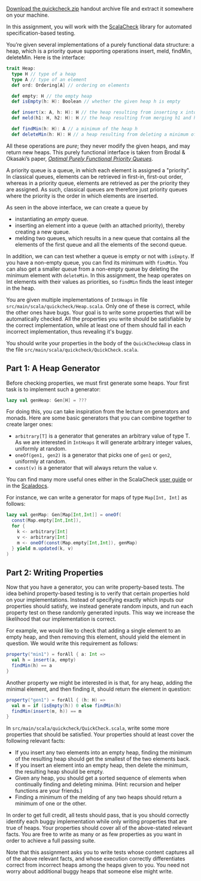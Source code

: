 [Download the quickcheck.zip](https://moocs.scala-lang.org/~dockermoocs/handouts/scala-3/quickcheck.zip) handout archive file and extract it somewhere on your machine.

In this assignment, you will work with the [ScalaCheck](https://github.com/rickynils/scalacheck/blob/master/doc/UserGuide.md) library for automated specification-based testing.

You’re given several implementations of a purely functional data structure: a heap, which is a priority queue supporting operations insert, meld, findMin, deleteMin. Here is the interface:
```scala
trait Heap:
  type H // type of a heap
  type A // type of an element
  def ord: Ordering[A] // ordering on elements

  def empty: H // the empty heap
  def isEmpty(h: H): Boolean // whether the given heap h is empty

  def insert(x: A, h: H): H // the heap resulting from inserting x into h
  def meld(h1: H, h2: H): H // the heap resulting from merging h1 and h2

  def findMin(h: H): A // a minimum of the heap h
  def deleteMin(h: H): H // a heap resulting from deleting a minimum of h
```

All these operations are *pure*; they never modify the given heaps, and may return new heaps. This purely functional interface is taken from Brodal & Okasaki’s paper, [*Optimal Purely Functional Priority Queues*](http://www.brics.dk/RS/96/37/BRICS-RS-96-37.pdf).

A priority queue is a queue, in which each element is assigned a "priority". In classical queues, elements can be retrieved in first-in, first-out order, whereas in a priority queue, elements are retrieved as per the priority they are assigned. As such, classical queues are therefore just priority queues where the priority is the order in which elements are inserted.

As seen in the above interface, we can create a queue by

- instantiating an *empty* queue.
- inserting an element into a queue (with an attached priority), thereby creating a new queue.
- melding two queues, which results in a new queue that contains all the elements of the first queue and all the elements of the second queue.

In addition, we can can test whether a queue is empty or not with `isEmpty`. If you have a non-empty queue, you can find its minimum with `findMin`. You can also get a smaller queue from a non-empty queue by deleting the minimum element with `deleteMin`. In this assignment, the heap operates on Int elements with their values as priorities, so `findMin` finds the least integer in the heap.

You are given multiple implementations of `IntHeaps` in file `src/main/scala/quickcheck/Heap.scala`. Only one of these is correct, while the other ones have bugs. Your goal is to write some properties that will be automatically checked. All the properties you write should be satisfiable by the correct implementation, while at least one of them should fail in each incorrect implementation, thus revealing it's buggy.

You should write your properties in the body of the `QuickCheckHeap` class in the file `src/main/scala/quickcheck/QuickCheck.scala`.

## Part 1: A Heap Generator

Before checking properties, we must first generate some heaps. Your first task is to implement such a generator:

```scala
lazy val genHeap: Gen[H] = ???
```

For doing this, you can take inspiration from the lecture on generators and monads. Here are some basic generators that you can combine together to create larger ones:

- `arbitrary[T]` is a generator that generates an arbitrary value of type T. As we are interested in `IntHeaps` it will generate arbitrary integer values, uniformly at random.
- `oneOf(gen1, gen2)` is a generator that picks one of `gen1` or `gen2`, uniformly at random.
- `const(v)` is a generator that will always return the value v.

You can find many more useful ones either in the ScalaCheck [user guide](https://github.com/rickynils/scalacheck/blob/master/doc/UserGuide.md) or in the [Scaladocs](https://www.scalacheck.org/files/scalacheck_2.11-1.13.4-api/index.html#org.scalacheck.Gen).

For instance, we can write a generator for maps of type `Map[Int, Int]` as follows:

```scala
lazy val genMap: Gen[Map[Int,Int]] = oneOf(
  const(Map.empty[Int,Int]),
  for {
    k <- arbitrary[Int]
    v <- arbitrary[Int]
    m <- oneOf(const(Map.empty[Int,Int]), genMap)
  } yield m.updated(k, v)
)
```

## Part 2: Writing Properties

Now that you have a generator, you can write property-based tests. The idea behind property-based testing is to verify that certain properties hold on your implementations. Instead of specifying exactly which inputs our properties should satisfy, we instead generate random inputs, and run each property test on these randomly generated inputs. This way we increase the likelihood that our implementation is correct.

For example, we would like to check that adding a single element to an empty heap, and then removing this element, should yield the element in question. We would write this requirement as follows:

```scala
property("min1") = forAll { a: Int =>
  val h = insert(a, empty)
  findMin(h) == a
}
```

Another property we might be interested in is that, for any heap, adding the minimal element, and then finding it, should return the element in question:

```scala
property("gen1") = forAll { (h: H) =>
  val m = if (isEmpty(h)) 0 else findMin(h)
  findMin(insert(m, h)) == m
}
```

In `src/main/scala/quickcheck/QuickCheck.scala`, write some more properties that should be satisfied. Your properties should at least cover the following relevant facts:

- If you insert any two elements into an empty heap, finding the minimum of the resulting heap should get the smallest of the two elements back.
- If you insert an element into an empty heap, then delete the minimum, the resulting heap should be empty.
- Given any heap, you should get a sorted sequence of elements when continually finding and deleting minima. (Hint: recursion and helper functions are your friends.)
- Finding a minimum of the melding of any two heaps should return a minimum of one or the other.

In order to get full credit, all tests should pass, that is you should correctly identify each buggy implementation while only writing properties that are true of heaps. Your properties should cover all of the above-stated relevant facts. You are free to write as many or as few properties as you want in order to achieve a full passing suite.

Note that this assignment asks you to write tests whose content captures all of the above relevant facts, and whose execution correctly differentiates correct from incorrect heaps among the heaps given to you. You need not worry about additional buggy heaps that someone else might write.